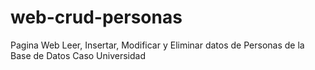 # web-crud-personas
Pagina Web Leer, Insertar, Modificar y Eliminar datos de Personas de la Base de Datos Caso Universidad
